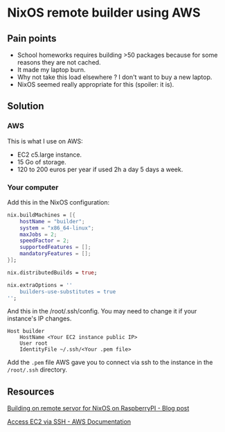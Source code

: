 # NixOS remote builder using AWS

## Pain points

- School homeworks requires building >50 packages because for some reasons they are not cached.
- It made my laptop burn.
- Why not take this load elsewhere ? I don't want to buy a new laptop.
- NixOS seemed really appropriate for this (spoiler: it is).

## Solution

### AWS

This is what I use on AWS:

- EC2 c5.large instance.
- 15 Go of storage.
- 120 to 200 euros per year if used 2h a day 5 days a week.

### Your computer

Add this in the NixOS configuration:

```nix
nix.buildMachines = [{
    hostName = "builder";
    system = "x86_64-linux";
    maxJobs = 2;
    speedFactor = 2;
    supportedFeatures = [];
    mandatoryFeatures = [];
}];

nix.distributedBuilds = true;

nix.extraOptions = ''
    builders-use-substitutes = true
'';
```

And this in the /root/.ssh/config.
You may need to change it if your instance's IP changes.

```ssh-config
Host builder
    HostName <Your EC2 instance public IP>
    User root
    IdentityFile ~/.ssh/<Your .pem file>
```

Add the `.pem` file AWS gave you to connect via ssh to the instance in the `/root/.ssh` directory.

## Resources

[Building on remote servor for NixOS on RaspberryPI - Blog post](https://eipi.xyz/blog/building-on-remote-server-for-nixos-on-raspberry-pi/)

[Access EC2 via SSH - AWS Documentation](https://docs.aws.amazon.com/AWSEC2/latest/UserGuide/AccessingInstancesLinux.html)

